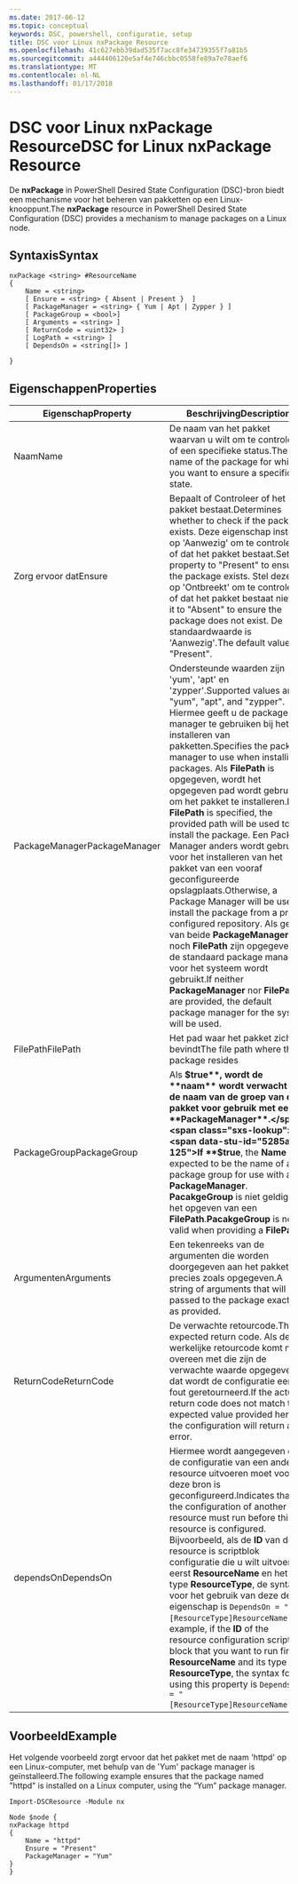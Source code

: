 ```yaml
---
ms.date: 2017-06-12
ms.topic: conceptual
keywords: DSC, powershell, configuratie, setup
title: DSC voor Linux nxPackage Resource
ms.openlocfilehash: 41c627ebb39dad535f7acc8fe34739355f7a81b5
ms.sourcegitcommit: a444406120e5af4e746cbbc0558fe89a7e78aef6
ms.translationtype: MT
ms.contentlocale: nl-NL
ms.lasthandoff: 01/17/2018
---
```

# <a name="dsc-for-linux-nxpackage-resource"></a><span data-ttu-id="5285a-103">DSC voor Linux nxPackage Resource</span><span class="sxs-lookup"><span data-stu-id="5285a-103">DSC for Linux nxPackage Resource</span></span>

<span data-ttu-id="5285a-104">De **nxPackage** in PowerShell Desired State Configuration (DSC)-bron biedt een mechanisme voor het beheren van pakketten op een Linux-knooppunt.</span><span class="sxs-lookup"><span data-stu-id="5285a-104">The **nxPackage** resource in PowerShell Desired State Configuration (DSC) provides a mechanism to manage packages on a Linux node.</span></span>

## <a name="syntax"></a><span data-ttu-id="5285a-105">Syntaxis</span><span class="sxs-lookup"><span data-stu-id="5285a-105">Syntax</span></span>

```
nxPackage <string> #ResourceName
{
    Name = <string>
    [ Ensure = <string> { Absent | Present }  ]
    [ PackageManager = <string> { Yum | Apt | Zypper } ]
    [ PackageGroup = <bool>]
    [ Arguments = <string> ]
    [ ReturnCode = <uint32> ]
    [ LogPath = <string> ]
    [ DependsOn = <string[]> ]
    
}
```

## <a name="properties"></a><span data-ttu-id="5285a-106">Eigenschappen</span><span class="sxs-lookup"><span data-stu-id="5285a-106">Properties</span></span>

|  <span data-ttu-id="5285a-107">Eigenschap</span><span class="sxs-lookup"><span data-stu-id="5285a-107">Property</span></span> |  <span data-ttu-id="5285a-108">Beschrijving</span><span class="sxs-lookup"><span data-stu-id="5285a-108">Description</span></span> | 
|---|---|
| <span data-ttu-id="5285a-109">Naam</span><span class="sxs-lookup"><span data-stu-id="5285a-109">Name</span></span>| <span data-ttu-id="5285a-110">De naam van het pakket waarvan u wilt om te controleren of een specifieke status.</span><span class="sxs-lookup"><span data-stu-id="5285a-110">The name of the package for which you want to ensure a specific state.</span></span>| 
| <span data-ttu-id="5285a-111">Zorg ervoor dat</span><span class="sxs-lookup"><span data-stu-id="5285a-111">Ensure</span></span>| <span data-ttu-id="5285a-112">Bepaalt of Controleer of het pakket bestaat.</span><span class="sxs-lookup"><span data-stu-id="5285a-112">Determines whether to check if the package exists.</span></span> <span data-ttu-id="5285a-113">Deze eigenschap instellen op 'Aanwezig' om te controleren of dat het pakket bestaat.</span><span class="sxs-lookup"><span data-stu-id="5285a-113">Set this property to "Present" to ensure the package exists.</span></span> <span data-ttu-id="5285a-114">Stel deze in op 'Ontbreekt' om te controleren of dat het pakket bestaat niet.</span><span class="sxs-lookup"><span data-stu-id="5285a-114">Set it to "Absent" to ensure the package does not exist.</span></span> <span data-ttu-id="5285a-115">De standaardwaarde is 'Aanwezig'.</span><span class="sxs-lookup"><span data-stu-id="5285a-115">The default value is "Present".</span></span>|  
| <span data-ttu-id="5285a-116">PackageManager</span><span class="sxs-lookup"><span data-stu-id="5285a-116">PackageManager</span></span>| <span data-ttu-id="5285a-117">Ondersteunde waarden zijn 'yum', 'apt' en 'zypper'.</span><span class="sxs-lookup"><span data-stu-id="5285a-117">Supported values are "yum", "apt", and "zypper".</span></span> <span data-ttu-id="5285a-118">Hiermee geeft u de package manager te gebruiken bij het installeren van pakketten.</span><span class="sxs-lookup"><span data-stu-id="5285a-118">Specifies the package manager to use when installing packages.</span></span> <span data-ttu-id="5285a-119">Als **FilePath** is opgegeven, wordt het opgegeven pad wordt gebruikt om het pakket te installeren.</span><span class="sxs-lookup"><span data-stu-id="5285a-119">If **FilePath** is specified, the provided path will be used to install the package.</span></span> <span data-ttu-id="5285a-120">Een Package Manager anders wordt gebruikt voor het installeren van het pakket van een vooraf geconfigureerde opslagplaats.</span><span class="sxs-lookup"><span data-stu-id="5285a-120">Otherwise, a Package Manager will be used to install the package from a pre-configured repository.</span></span> <span data-ttu-id="5285a-121">Als geen van beide **PackageManager** noch **FilePath** zijn opgegeven, de standaard package manager voor het systeem wordt gebruikt.</span><span class="sxs-lookup"><span data-stu-id="5285a-121">If neither **PackageManager** nor **FilePath** are provided, the default package manager for the system will be used.</span></span>| 
| <span data-ttu-id="5285a-122">FilePath</span><span class="sxs-lookup"><span data-stu-id="5285a-122">FilePath</span></span>| <span data-ttu-id="5285a-123">Het pad waar het pakket zich bevindt</span><span class="sxs-lookup"><span data-stu-id="5285a-123">The file path where the package resides</span></span>| 
| <span data-ttu-id="5285a-124">PackageGroup</span><span class="sxs-lookup"><span data-stu-id="5285a-124">PackageGroup</span></span>| <span data-ttu-id="5285a-125">Als **$true**, wordt de **naam** wordt verwacht dat de naam van de groep van een pakket voor gebruik met een **PackageManager**.</span><span class="sxs-lookup"><span data-stu-id="5285a-125">If **$true**, the **Name** is expected to be the name of a package group for use with a **PackageManager**.</span></span> <span data-ttu-id="5285a-126">**PacakgeGroup** is niet geldig bij het opgeven van een **FilePath**.</span><span class="sxs-lookup"><span data-stu-id="5285a-126">**PacakgeGroup** is not valid when providing a **FilePath**.</span></span>| 
| <span data-ttu-id="5285a-127">Argumenten</span><span class="sxs-lookup"><span data-stu-id="5285a-127">Arguments</span></span>| <span data-ttu-id="5285a-128">Een tekenreeks van de argumenten die worden doorgegeven aan het pakket precies zoals opgegeven.</span><span class="sxs-lookup"><span data-stu-id="5285a-128">A string of arguments that will be passed to the package exactly as provided.</span></span>| 
| <span data-ttu-id="5285a-129">ReturnCode</span><span class="sxs-lookup"><span data-stu-id="5285a-129">ReturnCode</span></span>| <span data-ttu-id="5285a-130">De verwachte retourcode.</span><span class="sxs-lookup"><span data-stu-id="5285a-130">The expected return code.</span></span> <span data-ttu-id="5285a-131">Als de werkelijke retourcode komt niet overeen met die zijn de verwachte waarde opgegeven, dat wordt de configuratie een fout geretourneerd.</span><span class="sxs-lookup"><span data-stu-id="5285a-131">If the actual return code does not match the expected value provided here, the configuration will return an error.</span></span>| 
| <span data-ttu-id="5285a-132">dependsOn</span><span class="sxs-lookup"><span data-stu-id="5285a-132">DependsOn</span></span> | <span data-ttu-id="5285a-133">Hiermee wordt aangegeven dat de configuratie van een andere resource uitvoeren moet voordat deze bron is geconfigureerd.</span><span class="sxs-lookup"><span data-stu-id="5285a-133">Indicates that the configuration of another resource must run before this resource is configured.</span></span> <span data-ttu-id="5285a-134">Bijvoorbeeld, als de **ID** van de resource is scriptblok configuratie die u wilt uitvoeren eerst **ResourceName** en het type **ResourceType**, de syntaxis voor het gebruik van deze de eigenschap is `DependsOn = "[ResourceType]ResourceName"`.</span><span class="sxs-lookup"><span data-stu-id="5285a-134">For example, if the **ID** of the resource configuration script block that you want to run first is **ResourceName** and its type is **ResourceType**, the syntax for using this property is `DependsOn = "[ResourceType]ResourceName"`.</span></span>| 

## <a name="example"></a><span data-ttu-id="5285a-135">Voorbeeld</span><span class="sxs-lookup"><span data-stu-id="5285a-135">Example</span></span>

<span data-ttu-id="5285a-136">Het volgende voorbeeld zorgt ervoor dat het pakket met de naam 'httpd' op een Linux-computer, met behulp van de 'Yum' package manager is geïnstalleerd.</span><span class="sxs-lookup"><span data-stu-id="5285a-136">The following example ensures that the package named "httpd" is installed on a Linux computer, using the “Yum” package manager.</span></span>

```
Import-DSCResource -Module nx 

Node $node {
nxPackage httpd
{
    Name = "httpd"
    Ensure = "Present"
    PackageManager = "Yum"
}
}
```

